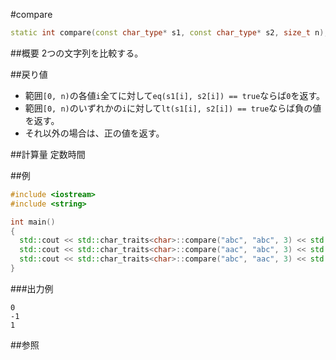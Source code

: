 #compare
```cpp
static int compare(const char_type* s1, const char_type* s2, size_t n);
```

##概要
2つの文字列を比較する。


##戻り値
- 範囲`[0, n)`の各値`i`全てに対して`eq(s1[i], s2[i]) == true`ならば`0`を返す。
- 範囲`[0, n)`のいずれかの`i`に対して`lt(s1[i], s2[i]) == true`ならば負の値を返す。
- それ以外の場合は、正の値を返す。


##計算量
定数時間


##例
```cpp
#include <iostream>
#include <string>

int main()
{
  std::cout << std::char_traits<char>::compare("abc", "abc", 3) << std::endl;
  std::cout << std::char_traits<char>::compare("aac", "abc", 3) << std::endl;
  std::cout << std::char_traits<char>::compare("abc", "aac", 3) << std::endl;
}
```

###出力例
```
0
-1
1
```

##参照

